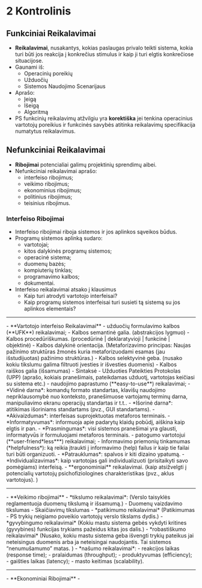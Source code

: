 # 2 Kontrolinis
## Funkciniai Reikalavimai
- **Reikalavimai**, nusakantys, kokias paslaugas privalo teikti sistema, kokia turi būti jos reakcija į konkrečius stimulus ir kaip ji turi elgtis konkrečiose situacijose.
- Gaunami iš:
  - Operacinių poreikių
  - Užduočių
  - Sistemos Naudojimo Scenarijaus
- Aprašo:
  - Įeigą
  - Išeigą
  - Algoritmą
- PS funkcinių reikalavimų atžvilgiu yra **korektiška** jei tenkina operacinius vartotojų poreikius ir funkcinės savybės atitinka reikalavimų specifikacija numatytus reikalavimus.

## Nefunkciniai Reikalavimai
- **Ribojimai** potencialiai galimų projektinių sprendimų aibei.
- Nefunkciniai reikalavimai aprašo:
  - interfeiso ribojimus;
  - veikimo ribojimus;
  - ekonominius ribojimus;
  - politinius ribojimus;
  - teisinius ribojimus.

### Interfeiso Ribojimai
- Interfeiso ribojimai riboja sistemos ir jos aplinkos sąveikos būdus.
- Programų sistemos aplinką sudaro:
  - vartotojai;
  - kitos dalykinės programų sistemos;
  - operacinė sistema;
  - duomenų bazės;
  - kompiuterių tinklas;
  - programavimo kalbos;
  - dokumentai.
- Interfeiso reikalavimai atsako į klausimus
  - Kaip turi atrodyti vartotojo interfeisai?
  - Kaip programų sistemos interfeisai turi susieti tą sistemą su jos aplinkos elementais?  
<hr>
- **Vartotojo interfeiso Reikalavimai**
  - užduočių formulavimo kalbos (**UFK**) reikalavimai;
    - Kalbos semantinė galia. (abstrakcijos lygmuo)
    - Kalbos procedūriškumas. (procedūrinė | deklaratyvioji | funkcinė | objektinė)
    - Kalbos dalykinė orientacija. (Metaforizavimo principas: Naujas pažinimo struktūras žmonės kuria metaforizuodami esamas (jau išstudijuotas) pažinimo struktūras.)
    - Kalbos selektyvinė geba. (nusako kokiu tikslumu galima filtruoti įvesties ir išvesties duomenis)
    - Kalbos raiškos galia (išsamumas)
    - Sintaksė
    - Užduoties Pateikties Protokolas (UPP) (aprašo, kokiais pranešimais, pateikdamas užduotį, vartotojas keičiasi su sistema etc.)
  - naudojimo paprastumo (**easy-to-use**) reikalavimai;
    - *Vidinė darna*: komandų formato standartas, klavišų naudojimo nepriklausomybė nuo konteksto, pranešimuose vartojamų terminų darna, manipuliavimo ekranu operacijų standartas ir t.t..
    - *Išorinė darna*:  atitikimas išoriniams standartams (pvz., GUI standartams).
    - *Akivaizdumas*: interfeisas suprojektuotas metaforos terminais.
    - *Informatyvumas*: informuoja apie padarytų klaidų pobūdį, aiškina kaip elgtis ir pan.
    - *Prasmingumas*: visi sistemos pranešimai yra glausti, informatyvūs ir formuluojami metaforos terminais.
  - patogumo vartotojui (**user-friend*less***) reikalavimai;
    - Informavimo priemonių tinkamumas (*helpfulness*): ką reikia įtraukti į informavimo (help) failus ir kaip tie failai turi būti organizuoti.
    - *Patrauklumas*: spalvos ir kiti dizaino ypatumą.
    - *Individualizavimas*: kaip vartotojas gali individualizuoti (prisitaikyti savo pomėgiams) interfeisą.
  - **ergonominiai** reikalavimai. (kaip atsižvelgti į potencialių vartotojų psichofiziologines charakteristikas  (pvz., aklus vartotojus). )
<hr>
- **Veikimo ribojimai**
  - *tikslumo reikalavimai*: (Verslo taisyklės reglamentuoja duomenų tikslumą ir išsamumą.)
    - Duomenų vaizdavimo tikslumas
    - Skaičiavimų tikslumas
  - *patikimumo reikalavimai* (Patikimumas - PS trykių neigiamo poveikio vartotojų verslo tikslams dydis.)
  - *gyvybingumo reikalavimai* (Kokiu mastu sistema gebės vykdyti kritines (gyvybines) funkcijas trykiams pažeidus kitas jos dalis.)
  - *robastiškumo reikalavimai* (Nusako, kokiu mastu sistema geba išvengti trykių pateikus jai neteisingus duomenis arba ja neteisingai naudojantis. Tai sistemos “nenumušamumo” matas. )
  - *našumo reikalavimai*:
    - reakcijos laikas (response time);
    - pralaidumas (throughput);
    - produktyvumas (efficiency);
    - gaišties laikas (latency);
    - masto keitimas (scalability).
<hr>
- **Ekonominiai Ribojimai**
  - 
